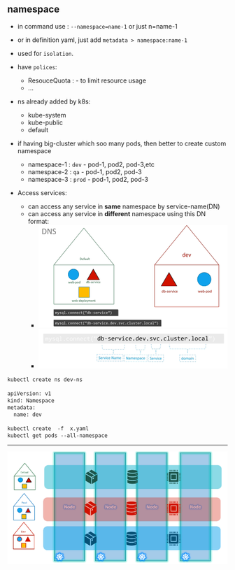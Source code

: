 ## namespace
- in command use : `--namespace=name-1` or just n=name-1
- or in definition yaml, just add `metadata > namespace:name-1 `
- used for `isolation`.
- have `polices`:
  - ResouceQuota : - to limit resource usage
  - ...
- ns already added by k8s:
  - kube-system
  - kube-public
  - default

- if having big-cluster which soo many pods, then better to create custom namespace 
  - namespace-1 : `dev` - pod-1, pod2, pod-3,etc
  - namespace-2 : `qa` - pod-1, pod2, pod-3
  - namespace-3 : `prod` - pod-1, pod2, pod-3

- Access services:
  - can access any service in **same** namespace by service-name(DN)
  - can access any service in **different** namespace using this DN format:
    - ![img_1.png](../99_img/99_2_img/ns/img_1.png)
    - ![img_2.png](../99_img/99_2_img/ns/img_2.png)

```
kubectl create ns dev-ns

apiVersion: v1
kind: Namespace
metadata:
  name: dev
  
kubectl create  -f  x.yaml
kubectl get pods --all-namespace

```
---
![img.png](../99_img/99_2_img/ns/img.png)